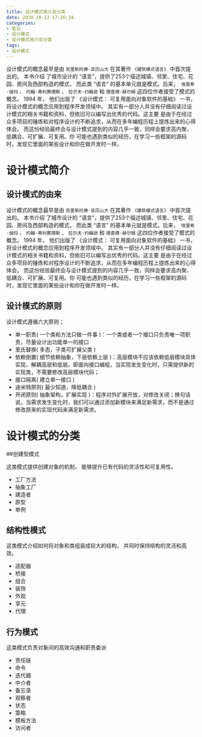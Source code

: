 ```yaml
---
title: 设计模式简介及分类
date: 2020-10-13 17:26:34
categories:
- 笔记
- 设计模式
- 设计模式简介及分类
tags:
- 设计模式
---
```


设计模式的概念最早是由 `克⾥斯托佛·亚历⼭⼤` 在其著作 `《建筑模式语⾔》` 中⾸次提出的。 本书介绍 了城市设计的 “语⾔”，提供了253个描述城镇、邻⾥、住宅、花园、房间及⻄部构造的模式， ⽽此类 “语⾔” 的基本单元就是模式。后来，` 埃⾥希·伽玛` 、 `约翰·弗利赛德斯` 、 `拉尔夫·约翰逊` 和 `理查德·赫尔姆` 这四位作者接受了模式的概念。 1994 年， 他们出版了 《设计模式： 可复⽤⾯向对象软件的基础》 ⼀书， 将设计模式的概念应⽤到程序开发领域中。 其实有⼀部分⼈并没有仔细阅读过设计模式的相关书籍和资料，但依旧可以编写出优秀的代码。这主要 是由于在经过众多项⽬的锤炼和对程序设计的不断追求，从⽽在多年编程历程上提炼出来的⼼得体会。 ⽽这份经验最终会与设计模式提到的内容⼏乎⼀致，同样会要求⾼内聚、低耦合、可扩展、可复⽤。你 可能也遇到类似的经历，在学习⼀些框架的源码时，发现它⾥面的某些设计和你在做开发时⼀样。

<!-- less -->



# 设计模式简介

## 设计模式的由来

设计模式的概念最早是由 `克⾥斯托佛·亚历⼭⼤` 在其著作 `《建筑模式语⾔》` 中⾸次提出的。 本书介绍 了城市设计的 “语⾔”，提供了253个描述城镇、邻⾥、住宅、花园、房间及⻄部构造的模式， ⽽此类 “语⾔” 的基本单元就是模式。后来，` 埃⾥希·伽玛` 、 `约翰·弗利赛德斯` 、 `拉尔夫·约翰逊` 和 `理查德·赫尔姆` 这四位作者接受了模式的概念。 1994 年， 他们出版了 《设计模式： 可复⽤⾯向对象软件的基础》 ⼀书， 将设计模式的概念应⽤到程序开发领域中。 其实有⼀部分⼈并没有仔细阅读过设计模式的相关书籍和资料，但依旧可以编写出优秀的代码。这主要 是由于在经过众多项⽬的锤炼和对程序设计的不断追求，从⽽在多年编程历程上提炼出来的⼼得体会。 ⽽这份经验最终会与设计模式提到的内容⼏乎⼀致，同样会要求⾼内聚、低耦合、可扩展、可复⽤。你 可能也遇到类似的经历，在学习⼀些框架的源码时，发现它⾥面的某些设计和你在做开发时⼀样。



## 设计模式的原则

设计模式遵循六⼤原则；

- 单⼀职责( ⼀个类和⽅法只做⼀件事 )：一个类或者一个接口只负责唯一项职责，尽量设计出功能单一的接口
- ⾥⽒替换( 多态，⼦类可扩展⽗类 )
- 依赖倒置( 细节依赖抽象，下层依赖上层 )：高层模块不应该依赖低层模块具体实现，解耦高层和低层。即面向接口编程，当实现发生变化时，只需提供新的实现类，不需要修改高层模块代码；
- 接⼝隔离( 建⽴单⼀接⼝ )
- 迪⽶特原则( 最少知道，降低耦合 )
- 开闭原则( 抽象架构，扩展实现 )：程序对外扩展开放，对修改关闭；换句话说，当需求发生变化时，我们可以通过添加新模块来满足新需求，而不是通过修改原来的实现代码来满足新需求。



# 设计模式的分类

##创建型模式

这类模式提供创建对象的机制， 能够提升已有代码的灵活性和可复⽤性。

- 工厂方法
- 抽象工厂
- 建造者
- 原型
- 单例



## 结构性模式

这类模式介绍如何将对象和类组装成较⼤的结构， 并同时保持结构的灵活和⾼效。

- 适配器
- 桥接
- 组合
- 装饰
- 外观
- 享元
- 代理



## 行为模式

这类模式负责对象间的⾼效沟通和职责委派

- 责任链
- 命令
- 迭代器
- 中介者
- 备忘录
- 观察者
- 状态
- 策略
- 模板方法
- 访问者

